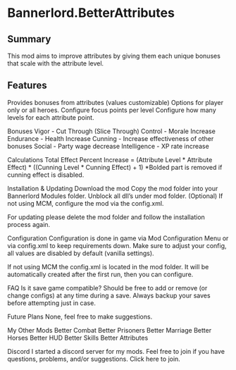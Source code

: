 # Bannerlord.BetterAttributes

## Summary
This mod aims to improve attributes by giving them each unique bonuses that scale with the attribute level.

## Features
Provides bonuses from attributes (values customizable)
Options for player only or all heroes.
Configure focus points per level
Configure how many levels for each attribute point.

Bonuses
Vigor - Cut Through (Slice Through)
Control - Morale Increase
Endurance - Health Increase
Cunning - Increase effectiveness of other bonuses
Social - Party wage decrease
Intelligence - XP rate increase


Calculations
Total Effect Percent Increase = (Attribute Level * Attribute Effect) * ((Cunning Level * Cunning Effect) + 1)
*Bolded part is removed if cunning effect is disabled.

Installation & Updating
Download the mod
Copy the mod folder into your Bannerlord Modules folder.
Unblock all dll’s under mod folder.
(Optional) If not using MCM, configure the mod via the config.xml.

For updating please delete the mod folder and follow the installation process again.

Configuration
Configuration is done in game via Mod Configuration Menu or via config.xml to keep requirements down. Make sure to adjust your config, all values are disabled by default (vanilla settings).

If not using MCM the config.xml is located in the mod folder. It will be automatically created after the first run, then you can configure.

FAQ
Is it save game compatible?
Should be free to add or remove (or change configs) at any time during a save.
Always backup your saves before attempting just in case.

Future Plans
None, feel free to make suggestions.

My Other Mods
Better Combat
Better Prisoners
Better Marriage
Better Horses
Better HUD
Better Skills
Better Attributes

Discord
I started a discord server for my mods. Feel free to join if you have questions, problems, and/or suggestions. Click here to join.
